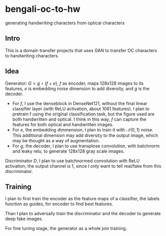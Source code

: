 # bengali-oc-to-hw
 generating handwriting characters from optical characters

## Intro
This is a domain transfer projects that uses GAN to transfer OC characters to handwriting characters.

## Idea
Generator: $G = g\circ (f+e)$, $f$ as encoder, maps 128x128 images to its features, $e$ is embedding noise dimension to add diversity, and $g$ is the decoder.

- For $f$, I use the denseblock in DenseNet121, without the final linear classifier layer (with ReLU activation, about 1061 features). I plan to pretrain f using the original classification task, but the figure used are both handwritten and optical. I think in this way, $f$ can capture the features for both optical and handwritten images.
- For $e$, the embedding dimmension, I plan to train it with $\mathcal{N}(0,1)$ noise. This additional dimension may add diversity to the output image, which may be thought as a way of augmentation.
- For $g$, the decoder, I plan to use transplose convolution, with batchnorm and leaky relu, to generate 128x128 gray scale images.


Discriminator $D$, I plan to use batchnormed convolution with ReLU activation, the output channel is $1$, since I only want to tell real/fake from this discriminator.

## Training
I plan to first train the encoder as the feature maps of a classifier, the labels function as guides, for encoder to find best features.

Than I plan to adversally train the discriminator and the decoder to generate deep fake images.

For fine tuning stage, the generator as a whole join training.
